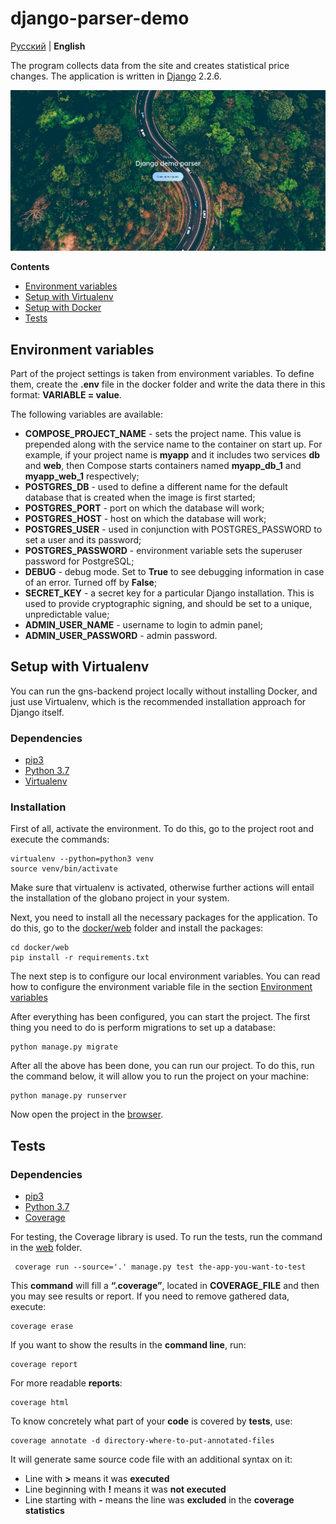 # django-parser-demo

[Русский](docs/ru/README.md) | **English**


The program collects data from the site and creates statistical price changes. 
The application is written in [Django](https://www.djangoproject.com/) 2.2.6.

<img src="docs/img/XKK6EWNMPFY.jpg">

**Contents**

- [Environment variables](#enviroment)
- [Setup with Virtualenv](#setup-with-virtualenv)
- [Setup with Docker](#setup-with-docker)
- [Tests](#tests)


## Environment variables

Part of the project settings is taken from environment variables. 
To define them, create the **.env** file in the docker folder and write the data there in this format: **VARIABLE = value**.

The following variables are available:

- **COMPOSE_PROJECT_NAME** - sets the project name. This value is prepended along with the service name to the container on start up. 
For example, if your project name is **myapp** and it includes two services **db** and **web**, 
then Compose starts containers named **myapp_db_1** and **myapp_web_1** respectively;
- **POSTGRES_DB** - used to define a different name for the default database that is created when the image is first started;
- **POSTGRES_PORT** - port on which the database will work;
- **POSTGRES_HOST** - host on which the database will work;
- **POSTGRES_USER** -  used in conjunction with POSTGRES_PASSWORD to set a user and its password;
- **POSTGRES_PASSWORD** - environment variable sets the superuser password for PostgreSQL;
- **DEBUG** - debug mode. Set to **True** to see debugging information in case of an error. Turned off by **False**;
- **SECRET_KEY** - a secret key for a particular Django installation. 
This is used to provide cryptographic signing, and should be set to a unique, unpredictable value;
- **ADMIN_USER_NAME** - username to login to admin panel;
- **ADMIN_USER_PASSWORD** - admin password.



## Setup with Virtualenv

You can run the gns-backend project locally without installing Docker, and just use Virtualenv,
which is the recommended installation approach for Django itself.

### Dependencies

* [pip3](https://github.com/pypa/pip)
* [Python 3.7](https://www.ics.uci.edu/~pattis/common/handouts/pythoneclipsejava/python.html)
* [Virtualenv](https://virtualenv.pypa.io/en/stable/installation/)

### Installation

First of all, activate the environment. To do this, go to the project root and execute the commands:

    virtualenv --python=python3 venv              
    source venv/bin/activate

Make sure that virtualenv is activated,
otherwise further actions will entail the installation of the globano project in your system.

Next, you need to install all the necessary packages for the application.
To do this, go to the [docker/web](docker/web) folder and install the packages:

    cd docker/web
    pip install -r requirements.txt
    
The next step is to configure our local environment variables. 
You can read how to configure the environment variable file in the section [Environment variables](#enviroment)

After everything has been configured, you can start the project. The first thing you need to do is perform migrations
to set up a database:

    python manage.py migrate

After all the above has been done, you can run our project. To do this, run the command below,
it will allow you to run the project on your machine:

    python manage.py runserver

Now open the project in the [browser](http://localhost:8000).

## Tests

### Dependencies

* [pip3](https://github.com/pypa/pip)
* [Python 3.7](https://www.ics.uci.edu/~pattis/common/handouts/pythoneclipsejava/python.html)
* [Coverage](https://coverage.readthedocs.io/en/coverage-5.0/index.html)

For testing, the Coverage library is used.  To run the tests, run the command in the [web](src/web) folder.

     coverage run --source='.' manage.py test the-app-you-want-to-test

This **command** will fill a **“.coverage”**, located in **COVERAGE_FILE** and then you may see results or report. 
If you need to remove gathered data, execute:

    coverage erase

If you want to show the results in the **command line**, run:

    coverage report

For more readable **reports**:

    coverage html

To know concretely what part of your **code** is covered by **tests**, use:

    coverage annotate -d directory-where-to-put-annotated-files

It will generate same source code file with an additional syntax on it:
* Line with **>** means it was **executed**
* Line beginning with **!** means it was **not executed**
* Line starting with **-** means the line was **excluded** in the **coverage statistics**
